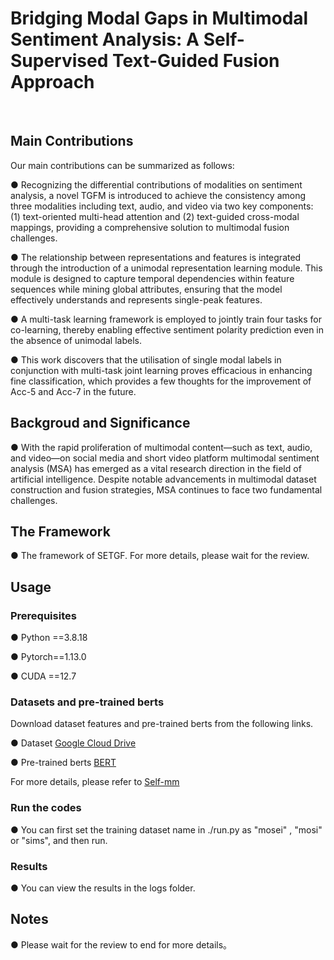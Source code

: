 # Bridging Modal Gaps in Multimodal Sentiment Analysis: A Self-Supervised Text-Guided Fusion Approach

<br/>

## Main Contributions

Our main contributions can be summarized as follows:

●    Recognizing the differential contributions of modalities on sentiment analysis, a novel TGFM is introduced to achieve the consistency among three modalities including text, audio, and video via two key components: (1) text-oriented multi-head attention and (2) text-guided cross-modal mappings, providing a comprehensive solution to multimodal fusion challenges.

●    The relationship between representations and features is integrated through the introduction of a unimodal representation learning module. This module is designed to capture temporal dependencies within feature sequences while mining global attributes, ensuring that the model effectively understands and represents single-peak features.

●    A multi-task learning framework is employed to jointly train four tasks for co-learning, thereby enabling effective sentiment polarity prediction even in the absence of unimodal labels.

●    This work discovers that the utilisation of single modal labels in conjunction with multi-task joint learning proves efficacious in enhancing fine classification, which provides a few thoughts for the improvement of Acc-5 and Acc-7 in the future.

## Backgroud and Significance

●    With the rapid proliferation of multimodal content—such as text, audio, and video—on social media and short video platform multimodal sentiment analysis (MSA) has emerged as a vital research direction in the field of artificial intelligence. Despite notable  advancements in multimodal dataset construction and fusion strategies, MSA continues to face two fundamental challenges.

## The Framework

●   The framework of SETGF. For more details, please wait for the review.

## Usage

### Prerequisites

●    Python ==3.8.18

●    Pytorch==1.13.0

●    CUDA ==12.7

### Datasets and pre-trained berts

Download dataset features and pre-trained berts from the following links.

●   Dataset [Google Cloud Drive](https://drive.google.com/drive/folders/1E5kojBirtd5VbfHsFp6FYWkQunk73Nsv?usp=sharing)

●   Pre-trained berts [BERT](https://github.com/google-research/bert)

For more details, please refer to  [Self-mm](https://github.com/thuiar/Self-MM)

### Run the codes

●   You can first set the training dataset name in ./run.py as "mosei" , "mosi" or "sims", and then run.

### Results

●   You can view the results in the logs folder.

## Notes

● Please wait for the review to end for more details。